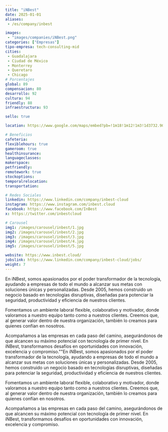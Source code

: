 ```yaml
---
title: "iNBest"
date: 2025-01-01
aliases:
 - /es/company/inbest

images: 
 - "images/companies/iNBest.png"
categories: ["Empresas"]
tipo-empresa: tech-consulting-mid
cities: 
 - Guadalajara
 - Ciudad de México
 - Monterrey
 - Queretaro
 - Chicago
# Porcentajes  
global: 89
compensacion: 80
desarrollo: 92
cultura: 94
friendly: 88
infraestructura: 93 

sello: true

location: https://www.google.com/maps/embed?pb=!1m18!1m12!1m3!1d3732.9073855385654!2d-103.3759916249788!3d20.67334658088855!2m3!1f0!2f0!3f0!3m2!1i1024!2i768!4f13.1!3m3!1m2!1s0x8428ae0e4c4c9d7f%3A0x2d1abadf2f0cce18!2sAv%20Uni%C3%B3n%20163-Piso%201%2C%20Col%20Americana%2C%20Lafayette%2C%2044140%20Guadalajara%2C%20Jal.!5e0!3m2!1ses-419!2smx!4v1738020702218!5m2!1ses-419!2smx

# Beneficios
cafeteria: 
flexiblehours: true
gameroom: true
healthinsurance: 
languageclasses: 
makerspace: 
petfriendly: 
remotework: true
stockoptions: 
temporalrelocation: 
transportation: 

# Redes Sociales
linkedin: https://www.linkedin.com/company/inbest-cloud
instagram: https://www.instagram.com/inbest.cloud
facebook: https://www.facebook.com/InBest
x: https://twitter.com/inbestcloud

# Carousel
img1: /images/carousel/inbest/1.jpg
img2: /images/carousel/inbest/2.jpg
img3: /images/carousel/inbest/3.jpg
img4: /images/carousel/inbest/4.jpg
img5: /images/carousel/inbest/5.jpg

website: https://www.inbest.cloud/
jobslink: https://www.linkedin.com/company/inbest-cloud/jobs/
weight: 7
---
```


En iNBest, somos apasionados por el poder transformador de la tecnología, ayudando a empresas de todo el mundo a alcanzar sus metas con soluciones únicas y personalizadas. Desde 2005, hemos construido un negocio basado en tecnologías disruptivas, diseñadas para potenciar la seguridad, productividad y eficiencia de nuestros clientes.

Fomentamos un ambiente laboral flexible, colaborativo y motivador, donde valoramos a nuestro equipo tanto como a nuestros clientes. Creemos que, al generar valor dentro de nuestra organización, también lo creamos para quienes confían en nosotros.

Acompañamos a las empresas en cada paso del camino, asegurándonos de que alcancen su máximo potencial con tecnología de primer nivel. En iNBest, transformamos desafíos en oportunidades con innovación, excelencia y compromiso.""En iNBest, somos apasionados por el poder transformador de la tecnología, ayudando a empresas de todo el mundo a alcanzar sus metas con soluciones únicas y personalizadas. Desde 2005, hemos construido un negocio basado en tecnologías disruptivas, diseñadas para potenciar la seguridad, productividad y eficiencia de nuestros clientes.

Fomentamos un ambiente laboral flexible, colaborativo y motivador, donde valoramos a nuestro equipo tanto como a nuestros clientes. Creemos que, al generar valor dentro de nuestra organización, también lo creamos para quienes confían en nosotros.

Acompañamos a las empresas en cada paso del camino, asegurándonos de que alcancen su máximo potencial con tecnología de primer nivel. En iNBest, transformamos desafíos en oportunidades con innovación, excelencia y compromiso.